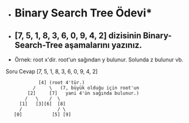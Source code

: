 * # Binary Search Tree Ödevi*

* ## [7, 5, 1, 8, 3, 6, 0, 9, 4, 2] dizisinin Binary-Search-Tree aşamalarını yazınız. 

* Örnek: root x'dir. root'un sağından y bulunur. Solunda z bulunur vb.

Soru Cevap [7, 5, 1, 8, 3, 6, 0, 9, 4, 2]

                [4] (root 4'tür.)
              /     \   (7, büyük olduğu için root'un
            [2]     [7]   yani 4'ün sağında bulunur.)
           /   \    /  \
         [1]   [3][6]  [8]
         /             / \
       [0]           [5] [9]